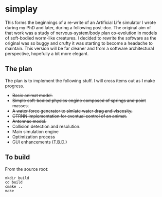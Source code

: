 # simplay

This forms the beginnings of a re-write of an Artificial Life simulator I wrote during my PhD and later, during a following post-doc. The original aim of that work was a study of nervous-system/body plan co-evolution in models of soft-bodied worm-like creatures. I decided to rewrite the software as the original was so buggy and crufty it was starting to become a headache to maintain. This version will be far cleaner and from a software architectural perspective, hopefully a bit more elegant.

## The plan

The plan is to implement the following stuff. I will cross items out as I make progress.

* ~~Basic animat model.~~
* ~~Simple soft-bodied physics engine composed of springs and point masses.~~
* ~~A water force generator to simlate water drag and viscosity.~~
* ~~CTRNN implementation for eventual control of an animat.~~
* ~~Antennae model.~~
* Collision detection and resolution.
* Main simulation engine
* Optimization process
* GUI enhancements (T.B.D.)

## To build

From the source root:

```
mkdir build
cd build
cmake ..
make
```

